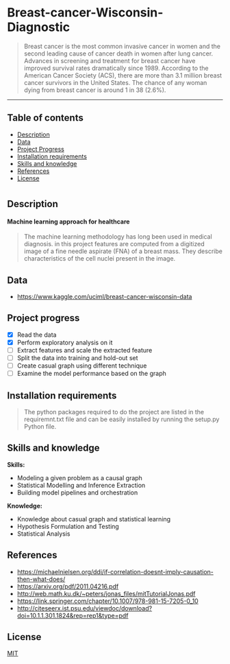 # Breast-cancer-Wisconsin-Diagnostic

>Breast cancer is the most common invasive cancer in women and the second leading cause of cancer death in women after lung cancer.
>Advances in screening and treatment for breast cancer have improved survival rates dramatically since 1989. According to the American Cancer Society (ACS), there are more than 3.1 million breast cancer survivors in the United States. The chance of any woman dying from breast cancer is around 1 in 38 (2.6%).
---
## Table of contents
* [Description](#description)
* [Data](#data)
* [Project Progress](#progress)
* [Installation requirements](#install)
* [Skills and knowledge](#hint)
* [References](#refs)
* [License](#license)

# <a name='description'></a>
## Description

#### Machine learning approach for healthcare
>The machine learning methodology has long been used in medical diagnosis. in this project features are computed from a digitized image of a fine needle aspirate (FNA) of a breast mass. They describe characteristics of the cell nuclei present in the image.

<a name='data'></a>

## Data

- https://www.kaggle.com/uciml/breast-cancer-wisconsin-data


<a name='Project progress'></a>

## Project progress
- [x] Read the data 
- [x] Perform exploratory analysis on it 
- [ ] Extract features and scale the extracted feature
- [ ] Split the data into training and hold-out set 
- [ ] Create casual graph using different technique 
- [ ] Examine the model performance based on the graph 

<a name='install'></a> 

## Installation requirements
> The python packages required to do the project are listed in the requiremnt.txt file and can be easily installed
> by running the setup.py Python file.

<a name='hint'></a>

## Skills and knowledge

**Skills:**

- Modeling a given problem as a causal graph
- Statistical Modelling and Inference Extraction
- Building model pipelines and orchestration


**Knowledge:**
- Knowledge about casual graph and statistical learning
- Hypothesis Formulation and Testing 
- Statistical Analysis

 <a name='refs'></a>
 
 ## References
 - https://michaelnielsen.org/ddi/if-correlation-doesnt-imply-causation-then-what-does/
 - https://arxiv.org/pdf/2011.04216.pdf
 - http://web.math.ku.dk/~peters/jonas_files/mitTutorialJonas.pdf
 - https://link.springer.com/chapter/10.1007/978-981-15-7205-0_10
 - http://citeseerx.ist.psu.edu/viewdoc/download?doi=10.1.1.301.1824&rep=rep1&type=pdf

 ## <a name='license'></a>License
 [MIT](https://github.com/CasualModel/CancerCausality/blob/main/LICENSE)
